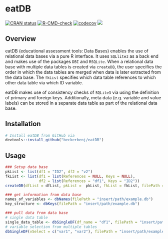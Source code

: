 # eatDB

<!-- badges: start -->
[![CRAN status](https://www.r-pkg.org/badges/version/eatDB)](https://CRAN.R-project.org/package=eatDB)
[![R-CMD-check](https://github.com/beckerbenj/eatDB/workflows/R-CMD-check/badge.svg)](https://github.com/beckerbenj/eatDB/actions)
[![codecov](https://codecov.io/github/beckerbenj/eatDB/branch/master/graphs/badge.svg)](https://codecov.io/github/beckerbenj/eatDB)
[![](http://cranlogs.r-pkg.org/badges/grand-total/eatDB?color=blue)](https://cran.r-project.org/package=eatDB)
<!-- badges: end -->


## Overview

eatDB (educational assessment tools: Data Bases) enables the use of relational data bases via a pure R interface. It uses `SQLlite3` as a back end and makes use of the packages `DBI` and `RSQLite`. When a relational data base with multiple data tables is created via `createDB`, the user specifies the order in which the data tables are merged when data is later extracted from the data base. The `fkList` specifies which data table references to which other data table via which ID variable.

eatDB makes use of consistency checks of `SQLite3` via using the definition of primary and foreign keys. Additionally, meta data (e.g. variable and value labels) can be stored in a separate data table as part of the relational data base.

## Installation

```R
# Install eatDB from GitHub via
devtools::install_github("beckerbenj/eatDB")
```

## Usage

```R
### Setup data base
pkList <- list(df1 = "ID2", df2 = "v2")
fkList <- list(df1 = list(References = NULL, Keys = NULL),
               df2 = list(References = "df1", Keys = "ID2"))
createDB(dfList = dfList, pkList =  pkList, fkList = fkList, filePath = "insert/path/example.db")

### get information from data base
names_of_variables <- dbNames(filePath = "insert/path/example.db")
key_structure <- dbKeys(filePath = "insert/path/example.db")

### pull data from data base
# single data table
single_data_table <- dbSingleDF(df_name = "df1", filePath = "insert/path/example.db")
# variable selection from multiple tables
dbSingleDF(vSelect = c("var1", "var2"), filePath = "insert/path/example.db")
```
